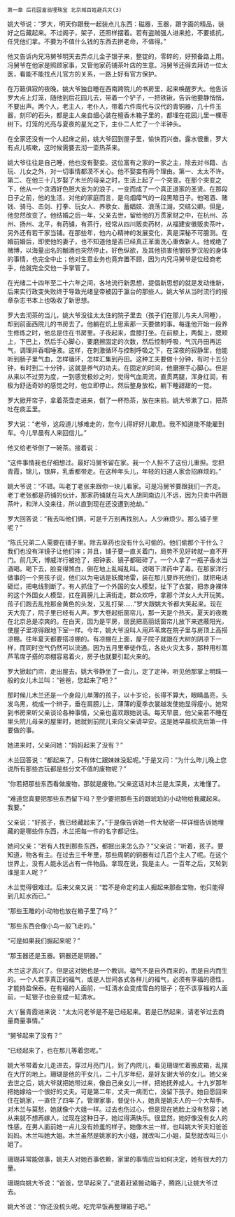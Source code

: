     第一章 后花园富翁埋珠宝 北京城百姓避兵灾(3) 

   姚大爷说：“罗大，明天你跟我一起装点儿东西：磁器，玉器，跟字画的精品，装好之后藏起来。不过阁子，架子，还照样摆着。若有盗贼强人进来抢，不要抵抗，任凭他们拿。不要为不值什么钱的东西去拼老命，不值得。”

   他又告诉内兄冯舅爷明天去弄点儿金子银子来，整锭的，零碎的，好预备路上用。冯舅爷在他家是照顾家事，又管他家药铺茶叶店的生意。冯舅爷还得去拜访一位太医，看能不能找点儿官方的关系，一路上好有官方保护。

   在万籁俱寂的夜晚，姚大爷独自睡在西南跨院儿的书房里，起来唤醒罗大。他告诉罗大点上灯笼，随他到后花园儿去，带着一个铲子，一把铁锹，告诉他要静悄悄，不要出声。两个人，老主人，老仆人，带着六件周代与汉代的青铜器，几十件玉器，刻印的石头，都是主人亲自细心装在檀香木箱子里的，都埋在花园儿里一棵枣树下。灯笼的光亮与夏夜的星光之下，主仆二人忙了一个半钟头。

   在全家还没有一个人起床之前，姚大爷回到屋子里，愉快而兴奋。露水很重，罗大有点儿咳嗽，这时候需要去沏一壶热茶来。

   姚大爷往往是自己睡，他也没有娶妾。这位富有之家的一家之主，除去对书籍、古玩、儿女之外，对一切事情都漠不关心。他不娶妾有两个理由。第一、太太不许。第二、在他三十几岁娶了木兰的母亲之时，生活上起了一个突变。在那个突变之下，他从一个贪酒好色胆大妄为的浪子，一变而成了一个真正道家的圣贤。在那段日子之前，他的生活，对他的家庭而言，是乌烟瘴气的一段黑暗日子。他喝酒、赌钱、骑马、击剑、打拳、玩女人、养歌女、蓄娼妓、浪荡江湖，交结公卿。但是，他忽然改变了。他结婚之后一年，父亲去世，留给他的万贯家财之中，在杭州、苏州、扬州、北平，有药铺，有茶行，经常从四川贩卖药材，从福建安徽贩卖茶叶，另外还有若干家当铺。在那些年，他内心精神的发展变化，真是深秘不可臆测。在婚前婚后，即使他的妻子，也不知道他是否已经真正革面洗心重做新人。他戒绝了赌博，以海量出名的酗酒也突然停止，好色纵欲，及其他损害他钢铁罗汉般的身体的事情，也完全中止；他对生意业务也竟弃置不顾，因为内兄冯舅爷是位经商老手，他就完全交他一手掌管了。

   在光绪二十四年至二十六年之间，各地流行新思想，提倡新思想的就是发动维新，后来实行政变失败终于导致光绪皇帝被囚于瀛台的那些人。姚大爷从当时流行的报章杂志书本上也吸收了新思想。

   罗大去沏茶的当儿，姚大爷没往太太住的院子里去（孩子们在那儿与夫人同睡），却到前面西院儿的书房去了。他躺在炕上思索那一天要做的事。每逢他开始一段养生修炼之时，他总是住在书房里。子夜起来，盘膝打坐。在前额上，两鬓上，腮颊上，下巴上，然后手心脚心，要磨擦固定的次数，然后控制呼吸，气沉丹田再运气，调理并吞咽唾液。这样，在刺激循环与控制呼吸之下，在深夜的寂静里，他能听到肠子里气血，怎样循环，怎样汇集到丹田。这种工夫要做十分钟，有时十五分钟，有时到二十分钟，这就是养气的功夫。在固定的时间，他磨擦手心脚心。但是从来以不过劳为度，一到感觉极妙之时，觉得气血周流，直贯两腿，浑身红润，有极为舒适奇妙的感觉之时，他立即停止。然后整身放松，躺下睡甜甜的一觉。

   罗大掀开帘子，拿着茶壶走进来，倒了一杯热茶，放在床前。姚大爷漱了口，把茶吐在痰盂里。

   罗大说：“老爷，这段道儿够难走的，您今儿得好好儿歇息。我不知道能不能雇到车。今儿早晨有人来回信儿。”

   他又给老爷倒了一碗茶。接着说：

   “这件事情我也仔细想过。最好冯舅爷留在家。我一个人担不了这份儿重担。您把青霞，锦儿，银屏，乳香都带走。在这种年头儿，年轻的妇道人家会招麻烦的。”

   姚大爷说：“不错。叫老丁老张来跟你一块儿看家。可是冯舅爷要跟我们一齐走。老丁老张都是药铺的伙计，那家药铺就在马大人胡同南边儿不远，因为只卖中药跟茶叶，和洋人没来往，所以直到现在还没遭到抢劫。”

   罗大回答说：“我去叫他们俩，可是千万别再找别人。人少麻烦少。那么铺子里呢？”

   “陈氏兄弟二人需要在铺子里。除去草药也没有什么可偷的。他们偷那个干什么？我们也没有洋镜子让他们摔；并且，铺子要一直关着门，局势不见好转就一直不开门。前几天，博威洋行被抢了，把钟表、镜子都砸碎了。一个人拿了一瓶子香水当酒喝。喝下去，脸变得煞白，倒在地上乱喊乱叫。说喝下洋药中了毒。在那家洋行做事的一个男孩子说，他们以为电话是妖魔地雷，装在那儿要炸死他们，就把电话砸烂，把电线割断了。有人抓住了一个外国的女人模型，扯下了衣裳，把赤身裸体的这个外国女人模型，扛在肩膀儿上满街走。群众欢呼，拿那个洋女人大开玩笑。孩子们跑去乱抢那金黄色的头发，又乱打架……”罗大跟姚大爷都大笑起来。现在天大亮了，院子里已经有人声。罗大卷起纸窗帘儿，那一天是个热天。夏天的夜晚在北京总是凉爽的。在白天，因为是平房，居民把高丽纸窗帘儿放下来遮蔽阳光，使屋子里凉得跟地下室一样。今年，姚大爷没叫人用芦苇席在院子里与房顶上高搭凉棚。往年夏天都要搭凉棚的。有凉棚在上面，屋子院子就跟在大树的阴凉下一样，而同时空气仍然可以流通。因为五月里拳徒作乱，各处火灾太多，那种用杉篙芦苇席子搭的凉棚容易着火，房子也就要引起火来的。

   罗大掀起门帘，走出屋去。姚大爷静坐了一会儿，定了定神，听见他那掌上明珠一般的女儿木兰叫：“爸爸，您起来了吧？”

   那时候儿木兰还是一个身段儿单薄的孩子，以十岁论，长得不算大，眼睛晶亮，头发乌黑，梳成一个辫子，垂在肩膀儿上，薄薄的夏季衣裳越发使她显得瘦小。她常到书房来听父亲谈论各种事情，父亲也喜欢跟她说话。每天早晨，他父亲若不睡在里头院儿母亲的屋里时，她就到前院儿来向父亲请早安。这是她早晨梳洗后第一件要做的事。

   她进来时，父亲问她：“妈妈起来了没有？”

   木兰回答说：“都起来了，只有体仁跟妹妹没起呢。”于是又问：“为什么昨儿晚上您说所有那些古玩都是些分文不值的废物呢？”

   “你若把那些东西看做废物，那就是废物。”父亲这话对木兰是太深奥，太难懂了。

   “难道您真要把那些东西留下吗？至少要把那些玉的跟琥珀的小动物给我藏起来。我要。”

   父亲说：“好孩子，我已经藏起来了。”于是像告诉她一件大秘密一样详细告诉她埋藏的是哪些件东西，木兰把每一件的名字都记住。

   她问父亲：“若有人找到那些东西，都掘出来怎么办？”父亲说：“听着，孩子。要知道，物各有主。在过去三千年里，那些周朝的铜器有过几百个主人了呢。在这个世界上，没有人能永远占有一件物品。拿现在说，我是主人。一百年之后，又轮到谁是主人呢？”

   木兰觉得很难过。后来父亲又说：“若不是命定的主人掘起来那些宝物，他只能得到几缸水而已。”

   “那些玉雕的小动物也放在箱子里了吗？”

   “那些东西会像小鸟一般飞走的。”

   “可是如果我们掘起来呢？”

   “那玉器还是玉器。铜器还是铜器。”

   木兰这才高兴了。但是这对她也是一个教训。福气不是自外而来的，而是自内而生的。一个人若享真正的福气，或是人世间各式各样儿的福气，必须有享福的德性，才能持盈保泰。在有福的人面前，一缸清水会变成雪白的银子；在不该享福的人面前，一缸银子也会变成一缸清水。

   大丫鬟青霞进来说：“太太问老爷是不是已经起来。若是已然起来，请老爷过去商量商量事情。”

   “舅爷起来了没有？”

   “已经起来了，也在那儿等着您呢。”

   姚大爷带着女儿走进去，穿过月亮门儿，到了内院儿，看见珊瑚忙着搬皮箱，乱摆在大厅的地上。珊瑚是他的干女儿，二十几岁年纪，是好友谢大爷的女儿。她父亲去世之后，姚大爷就把她带过来，像自己亲女儿一样，把她抚养成人。十九岁那年把她嫁给一个很好的丈夫。可是第二年，丈夫一病而亡，没留下孩子。她自愿回来住在姚家，一直住了四年了。管理家事，督促仆人，她真是姚夫人的一个大帮手。对木兰与莫愁，她就像个大姐一样。过去也伤过心，但是现在她脸上没有愁容；她从来就不想再嫁人，过现在这种日子，她过得满快乐。很显然，她好像没有女人的性感，在男人面前她一点儿没有娇羞的样子。她像木兰一样，也叫姚大爷夫妇爸爸妈妈。木兰叫她大姐。木兰虽然是姚家的大小姐，就改叫二小姐，莫愁就改叫三小姐了。

   珊瑚非常能做事，姚夫人对她百事依赖，家里的事情应当如何决定，她有很大的力量。

   珊瑚向姚大爷说：“爸爸，您早起来了。”说着赶紧搬动箱子，腾路儿让姚大爷过去。

   姚大爷说：“你还没梳头呢。吃完早饭再整理箱子吧。”

